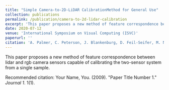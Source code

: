 ```yaml
---
title: "Simple Camera-to-2D-LiDAR CalibrationMethod for General Use"
collection: publications
permalink: /publication/camera-to-2d-lidar-calibration
excerpt: 'This paper proposes a new method of feature correspondence between lidar and rgb camera sensors capable of calibrating the two-sensor system from a single sample.'
date: 2020-07-12
venue: 'International Symposium on Visual Computing (ISVC)'
paperurl: ''
citation: 'A. Palmer, C. Peterson, J. Blankenburg, D. Feil-Seifer, M. Nicolescu, &quot;Simple Camera-to-2D-LiDAR Calibration Method for General Use.&quot; <i>in International Symposium on Visual Computing (ISVC)</i>, Jul. 2020.'
---
```

This paper proposes a new method of feature correspondence between lidar and rgb camera sensors capable of calibrating the two-sensor system from a single sample.



Recommended citation: Your Name, You. (2009). "Paper Title Number 1." <i>Journal 1</i>. 1(1).